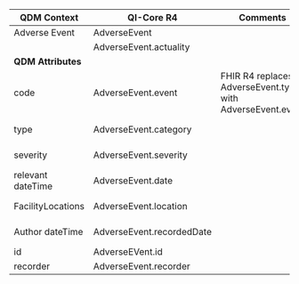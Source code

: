<table class="grid">
  <thead>
    <tr>
      <th><strong>QDM Context</strong></th>
      <th><strong>QI-Core R4</strong></th>
      <th><strong>Comments</strong></th>
      <th><strong>Conversion</strong></th>
    </tr>
  </thead>
  <tbody>
    <tr>
      <td>Adverse Event</td>
      <td>AdverseEvent</td>
      <td>&nbsp;</td>
      <td>QDM::AdverseEvent</td>
    </tr>
    <tr>
      <td>&nbsp;</td>
      <td>AdverseEvent.actuality</td>
      <td>&nbsp;</td>
      <td>&nbsp;</td>
    </tr>
    <tr>
      <td><strong>QDM Attributes</strong></td>
      <td>&nbsp;</td>
      <td>&nbsp;</td>
      <td>&nbsp;</td>
    </tr>
    <tr>
      <td>code</td>
      <td>AdverseEvent.event</td>
      <td>FHIR R4 replaces AdverseEvent.type with AdverseEvent.event</td>
      <td>qdmDataElement.getDataElementCodes()</td>
    </tr>
    <tr>
      <td>type</td>
      <td>AdverseEvent.category</td>
      <td>&nbsp;</td>
      <td>qdmDataElement.getType() - No data for Category</td>
    </tr>
    <tr>
      <td>severity</td>
      <td>AdverseEvent.severity</td>
      <td>&nbsp;</td>
      <td>qdmDataElement.getSeverity() - No data for severity</td>
    </tr>
    <tr>
      <td>relevant dateTime</td>
      <td>AdverseEvent.date</td>
      <td>&nbsp;</td>
      <td>qdmDataElement.getRelevantDatetime()</td>
    </tr>
    <tr>
      <td>FacilityLocations</td>
      <td>AdverseEvent.location</td>
      <td>&nbsp;</td>
      <td>No data for Locations and to map to fhir needs a reference</td>
    </tr>
    <tr>
      <td>Author dateTime</td>
      <td>AdverseEvent.recordedDate</td>
      <td>&nbsp;</td>
      <td>getAuthorDatetime() -No data for Author dateTime</td>
    </tr>
    <tr>
      <td>id</td>
      <td>AdverseEVent.id</td>
      <td>&nbsp;</td>
      <td>qdmDataElement.get_id()</td>
    </tr>
    <tr>
      <td>recorder</td>
      <td>AdverseEvent.recorder</td>
      <td>&nbsp;</td>
      <td>Not Mapped</td>
    </tr>
  </tbody>
</table>
